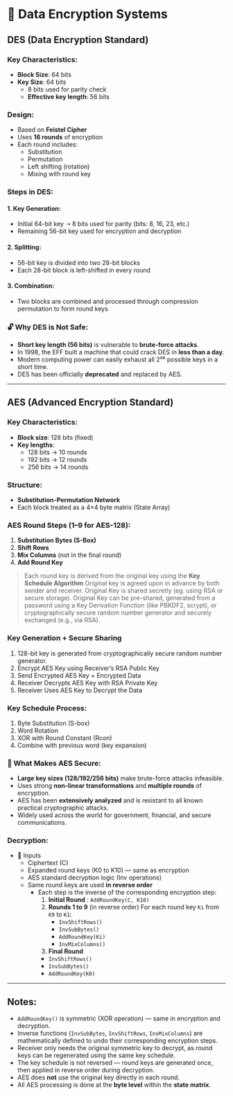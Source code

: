 
# 🔐 Data Encryption Systems

## DES (Data Encryption Standard)

### Key Characteristics:
- **Block Size**: 64 bits
- **Key Size**: 64 bits  
  - 8 bits used for parity check  
  - **Effective key length**: 56 bits

### Design:
- Based on **Feistel Cipher**
- Uses **16 rounds** of encryption
- Each round includes:
  - Substitution
  - Permutation
  - Left shifting (rotation)
  - Mixing with round key

### Steps in DES:

#### 1. **Key Generation:**
- Initial 64-bit key ➝ 8 bits used for parity (bits: 8, 16, 23, etc.)
- Remaining 56-bit key used for encryption and decryption

#### 2. **Splitting:**
- 56-bit key is divided into two 28-bit blocks
- Each 28-bit block is left-shifted in every round

#### 3. **Combination:**
- Two blocks are combined and processed through compression permutation to form round keys

### 🔓 Why DES is Not Safe:
- **Short key length (56 bits)** is vulnerable to **brute-force attacks**. 
- In 1998, the EFF built a machine that could crack DES in **less than a day**.
- Modern computing power can easily exhaust all 2⁵⁶ possible keys in a short time.
- DES has been officially **deprecated** and replaced by AES.

---

## AES (Advanced Encryption Standard)

### Key Characteristics:
- **Block size**: 128 bits (fixed)
- **Key lengths**: 
  - 128 bits → 10 rounds  
  - 192 bits → 12 rounds  
  - 256 bits → 14 rounds  

### Structure:
- **Substitution-Permutation Network**
- Each block treated as a 4×4 byte matrix (State Array)

### AES Round Steps (1–9 for AES-128):
1. **Substitution Bytes (S-Box)**
2. **Shift Rows**
3. **Mix Columns** (not in the final round)
4. **Add Round Key**

> Each round key is derived from the original key using the **Key Schedule Algorithm**
> Original key is agreed upon in advance by both sender and receiver.
> Original Key is shared secretly (eg. using RSA or secure storage).
> Original Key can be pre-shared, generated from a password using a Key Derivation Function (like PBKDF2, scrypt), or cryptographically secure random number generator and securely exchanged (e.g., via RSA). 

### Key Generation + Secure Sharing 
1. 128-bit key is generated from cryptographically secure random number generator.
2. Encrypt AES Key using Receiver’s RSA Public Key
3. Send Encrypted AES Key + Encrypted Data
4. Receiver Decrypts AES Key with RSA Private Key
5. Receiver Uses AES Key to Decrypt the Data

### Key Schedule Process:
1. Byte Substitution (S-box)
2. Word Rotation
3. XOR with Round Constant (Rcon)
4. Combine with previous word (key expansion)

### 🔐 What Makes AES Secure:
- **Large key sizes (128/192/256 bits)** make brute-force attacks infeasible.
- Uses strong **non-linear transformations** and **multiple rounds** of encryption.
- AES has been **extensively analyzed** and is resistant to all known practical cryptographic attacks.
- Widely used across the world for government, financial, and secure communications.

### Decryption:
- 🔐 Inputs
  - Ciphertext (C)
  - Expanded round keys (K0 to K10) — same as encryption
  - AES standard decryption logic (Inv operations)
  - Same round keys are used **in reverse order**
    - Each step is the inverse of the corresponding encryption step:
      1. **Initial Round** : `AddRoundKey(C, K10)`
      2. **Rounds 1 to 9** (in reverse order)
          For each round key `Ki` from `K9` to `K1`:
          - `InvShiftRows()`
          - `InvSubBytes()`
          - `AddRoundKey(Ki)`
          - `InvMixColumns()`
      3. **Final Round**
        - `InvShiftRows()`
        - `InvSubBytes()`
        - `AddRoundKey(K0)`



---

## Notes:
- `AddRoundKey()` is symmetric (XOR operation) — same in encryption and decryption.
- Inverse functions (`InvSubBytes`, `InvShiftRows`, `InvMixColumns`) are mathematically defined to undo their corresponding encryption steps.
- Receiver only needs the original symmetric key to decrypt, as round keys can be regenerated using the same key schedule.
- The key schedule is not reversed — round keys are generated once, then applied in reverse order during decryption.
- AES does **not** use the original key directly in each round.
- All AES processing is done at the **byte level** within the **state matrix**.
